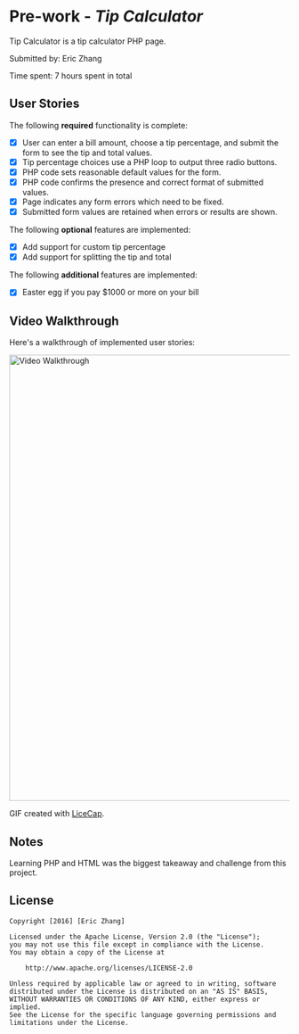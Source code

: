 # Pre-work - *Tip Calculator*

Tip Calculator is a tip calculator PHP page.

Submitted by: Eric Zhang

Time spent: 7 hours spent in total

## User Stories

The following **required** functionality is complete:
* [x] User can enter a bill amount, choose a tip percentage, and submit the form to see the tip and total values.
* [x] Tip percentage choices use a PHP loop to output three radio buttons.
* [x] PHP code sets reasonable default values for the form.
* [x] PHP code confirms the presence and correct format of submitted values.
* [x] Page indicates any form errors which need to be fixed.
* [x] Submitted form values are retained when errors or results are shown.

The following **optional** features are implemented:
* [x] Add support for custom tip percentage
* [x] Add support for splitting the tip and total

The following **additional** features are implemented:

* [x] Easter egg if you pay $1000 or more on your bill

## Video Walkthrough

Here's a walkthrough of implemented user stories:

<img src='http://imgur.com/OSBs7Cc.gif' title='Video Walkthrough' width='800px' alt='Video Walkthrough' />

GIF created with [LiceCap](http://www.cockos.com/licecap/).

## Notes

Learning PHP and HTML was the biggest takeaway and challenge from this project.

## License

    Copyright [2016] [Eric Zhang]

    Licensed under the Apache License, Version 2.0 (the "License");
    you may not use this file except in compliance with the License.
    You may obtain a copy of the License at

        http://www.apache.org/licenses/LICENSE-2.0

    Unless required by applicable law or agreed to in writing, software
    distributed under the License is distributed on an "AS IS" BASIS,
    WITHOUT WARRANTIES OR CONDITIONS OF ANY KIND, either express or implied.
    See the License for the specific language governing permissions and
    limitations under the License.
